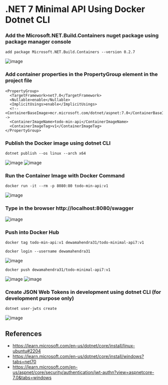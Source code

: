 # .NET 7 Minimal API Using Docker Dotnet CLI

### Add the Microsoft.NET.Build.Containers nuget package using package manager console

```
add package Microsoft.NET.Build.Containers --version 0.2.7
```
![image](https://user-images.githubusercontent.com/31196162/209952797-b0c92560-5d72-46d6-96fc-82f72b53318c.png)

### Add container properties in the PropertyGroup element in the project file
```
<PropertyGroup>
  <TargetFramework>net7.0</TargetFramework>
  <Nullable>enable</Nullable>
  <ImplicitUsings>enable</ImplicitUsings>
  <!--<ContainerBaseImage>mcr.microsoft.com/dotnet/aspnet:7.0</ContainerBaseImage>-->
  <ContainerImageName>todo-min-api</ContainerImageName>
  <ContainerImageTag>v1</ContainerImageTag>
</PropertyGroup>
```

### Publish the Docker image using dotnet CLI

```
dotnet publish --os linux --arch x64
```
![image](https://user-images.githubusercontent.com/31196162/209962610-493fed2c-35dc-4066-b73a-562cc9d3d54f.png)
![image](https://user-images.githubusercontent.com/31196162/209962887-45c9fb48-9ae6-4e5f-8d67-e37b1532ce12.png)


### Run the Container Image with Docker Command
```
docker run -it --rm -p 8080:80 todo-min-api:v1
```
![image](https://user-images.githubusercontent.com/31196162/209968830-1a42cf48-b486-4239-9c77-70dd19e419b3.png)


### Type in the browser http://localhost:8080/swagger
![image](https://user-images.githubusercontent.com/31196162/209963554-ef21ff5c-8c7f-4b49-85c0-2a430efdbbe5.png)

### Push into Docker Hub 
```
docker tag todo-min-api:v1 dewamahendra31/todo-minimal-api7:v1
```
```
docker login --username dewamahendra31
```
![image](https://user-images.githubusercontent.com/31196162/209971038-881031e4-b4f2-4380-b2ec-fd4a0dcb7f47.png)
```
docker push dewamahendra31/todo-minimal-api7:v1
```
![image](https://user-images.githubusercontent.com/31196162/209971707-9d671683-eda5-44a5-9118-a89ed075bd70.png)
![image](https://user-images.githubusercontent.com/31196162/209971940-59e830f9-29a7-4a53-ab1c-c255d47392a2.png)




###
###
### Create JSON Web Tokens in development using dotnet CLI (for development purpose only)
```
dotnet user-jwts create
```
![image](https://user-images.githubusercontent.com/31196162/209964196-c9ddfd77-90a4-484b-bff0-3cec1b060b69.png)


## References
- https://learn.microsoft.com/en-us/dotnet/core/install/linux-ubuntu#2204
- https://learn.microsoft.com/en-us/dotnet/core/install/windows?tabs=net70
- https://learn.microsoft.com/en-us/aspnet/core/security/authentication/jwt-authn?view=aspnetcore-7.0&tabs=windows
